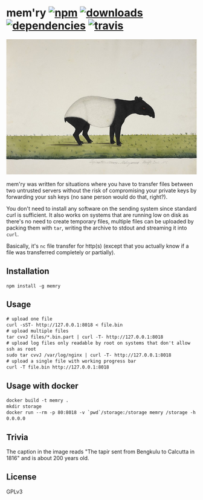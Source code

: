 # mem'ry [![npm][npm-image]][npm-url] [![downloads][downloads-image]][downloads-url] [![dependencies][dependency-image]][dependency-url] [![travis][travis-image]][travis-url]

[npm-image]: https://img.shields.io/npm/v/memry.svg
[npm-url]: https://npmjs.org/package/memry
[downloads-image]: https://img.shields.io/npm/dm/memry.svg
[downloads-url]: https://npmjs.org/package/memry
[dependency-image]: https://img.shields.io/david/kpcyrd/memry.svg
[dependency-url]: https://david-dm.org/kpcyrd/memry
[travis-image]: https://img.shields.io/travis/kpcyrd/memry.svg
[travis-url]: https://travis-ci.org/kpcyrd/memry

![logo](logo.jpg)

mem'ry was written for situations where you have to transfer files between two untrusted servers without the risk of compromising your private keys by forwarding your ssh keys (no sane person would do that, right?).

You don't need to install any software on the sending system since standard curl is sufficient. It also works on systems that are running low on disk as there's no need to create temporary files, multiple files can be uploaded by packing them with `tar`, writing the archive to stdout and streaming it into `curl`.

Basically, it's `nc` file transfer for http(s) (except that you actually know if a file was transferred completely or partially).

## Installation

```
npm install -g memry
```

## Usage

```
# upload one file
curl -sST- http://127.0.0.1:8018 < file.bin
# upload multiple files
tar cvvJ files/*.bin.part | curl -T- http://127.0.0.1:8018
# upload log files only readable by root on systems that don't allow ssh as root
sudo tar cvvJ /var/log/nginx | curl -T- http://127.0.0.1:8018
# upload a single file with working progress bar
curl -T file.bin http://127.0.0.1:8018
```

## Usage with docker

```
docker build -t memry .
mkdir storage
docker run --rm -p 80:8018 -v `pwd`/storage:/storage memry /storage -h 0.0.0.0
```

## Trivia

The caption in the image reads "The tapir sent from Bengkulu to Calcutta in 1816" and is about 200 years old.

## License

GPLv3
